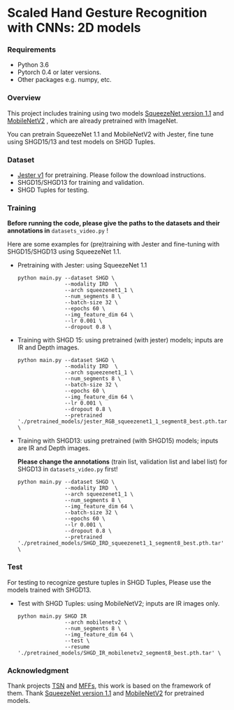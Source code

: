# Scaled Hand Gesture Recognition with CNNs: 2D models

### Requirements

- Python 3.6
- Pytorch 0.4 or later versions.
- Other packages e.g. numpy, etc.

### Overview 

This project includes training using two models [SqueezeNet version 1.1](<https://github.com/pytorch/vision/blob/master/torchvision/models/squeezenet.py>)  and [MobileNetV2](<https://github.com/d-li14/mobilenetv2.pytorch>) , which are already pretrained with ImageNet. 

You can pretrain SqueezeNet 1.1 and MobileNetV2 with Jester, fine tune using SHGD15/13 and test models on SHGD Tuples.

### Dataset 

- [Jester v1](https://20bn.com/datasets/jester) for pretraining. Please follow the download instructions. 
- SHGD15/SHGD13 for training and validation. 
- SHGD Tuples for testing. 

### Training

**Before running the code, please give the paths to the datasets and their annotations in** ``datasets_video.py`` !

Here are some examples for (pre)training with Jester and fine-tuning with SHGD15/SHGD13 using SqueezeNet 1.1. 

- Pretraining with Jester: using SqueezeNet 1.1

  ```
  python main.py --dataset SHGD \
                 --modality IRD  \
                 --arch squeezenet1_1 \
                 --num_segments 8 \
                 --batch-size 32 \
                 --epochs 60 \
                 --img_feature_dim 64 \
                 --lr 0.001 \
                 --dropout 0.8 \
  ```

- Training with SHGD 15: using pretrained (with jester) models; inputs are IR and Depth images.

  ```
  python main.py --dataset SHGD \
                 --modality IRD  \
                 --arch squeezenet1_1 \
                 --num_segments 8 \
                 --batch-size 32 \
                 --epochs 60 \
                 --img_feature_dim 64 \
                 --lr 0.001 \
                 --dropout 0.8 \
                 --pretrained './pretrained_models/jester_RGB_squeezenet1_1_segment8_best.pth.tar' \
  ```

- Training with SHGD13: using pretrained (with SHGD15) models; inputs are IR and Depth images. 

  **Please change the annotations** (train list, validation list and label list) for SHGD13 in ``datasets_video.py`` first!

  ```
  python main.py --dataset SHGD \
                 --modality IRD  \
                 --arch squeezenet1_1 \
                 --num_segments 8 \
                 --img_feature_dim 64 \
                 --batch-size 32 \
                 --epochs 60 \
                 --lr 0.001 \
                 --dropout 0.8 \
                 --pretrained './pretrained_models/SHGD_IRD_squeezenet1_1_segment8_best.pth.tar' \
  ```

### Test

For testing to recognize gesture tuples in SHGD Tuples, Please use the models trained with SHGD13. 

- Test with SHGD Tuples: using MobileNetV2; inputs are IR images only.

  ```
  python main.py SHGD IR
                 --arch mobilenetv2 \
                 --num_segments 8 \
                 --img_feature_dim 64 \
                 --test \
                 --resume './pretrained_models/SHGD_IR_mobilenetv2_segment8_best.pth.tar' \
  ```

### Acknowledgment

Thank projects [TSN](<https://github.com/yjxiong/temporal-segment-networks>) and [MFFs](<https://github.com/okankop/MFF-pytorch>), this work is based on the framework of them. Thank [SqueezeNet version 1.1](<https://github.com/pytorch/vision/blob/master/torchvision/models/squeezenet.py>)  and [MobileNetV2](<https://github.com/d-li14/mobilenetv2.pytorch>) for pretrained models.
